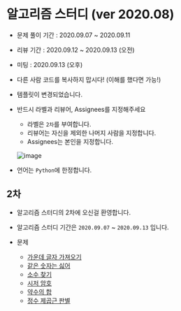 # 알고리즘 스터디 (ver 2020.08)

- 문제 풀이 기간 : 2020.09.07 ~ 2020.09.11
- 리뷰 기간 : 2020.09.12 ~ 2020.09.13 (오전)
- 미팅 : 2020.09.13 (오후)
- 다른 사람 코드를 복사하지 맙시다! (이해를 했다면 가능!)
- 템플릿이 변경되었습니다.
- 반드시 라벨과 리뷰어, Assignees를 지정해주세요

  - 라벨은 `2차`를 부여합니다.
  - 리뷰어는 자신을 제외한 나머지 사람을 지정합니다.
  - Assignees는 본인을 지정합니다.

  ![image](https://user-images.githubusercontent.com/9214362/92316274-83e0da80-f02c-11ea-8a3e-15b3638e12c1.png)

- 언어는 `Python`에 한정합니다.

## 2차

- 알고리즘 스터디의 2차에 오신걸 환영합니다.
- 알고리즘 스터디 기간은 `2020.09.07` ~ `2020.09.13` 입니다.
- 문제

  - [가운데 글자 가져오기](https://programmers.co.kr/learn/courses/30/lessons/12903)
  - [같은 숫자는 싫어](https://programmers.co.kr/learn/courses/30/lessons/12906)
  - [소수 찾기](https://programmers.co.kr/learn/courses/30/lessons/12921)
  - [시저 암호](https://programmers.co.kr/learn/courses/30/lessons/12926)
  - [약수의 합](https://programmers.co.kr/learn/courses/30/lessons/12928)
  - [정수 제곱근 판별](https://programmers.co.kr/learn/courses/30/lessons/12934)
